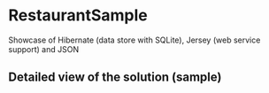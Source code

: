 # RestaurantSample
Showcase of Hibernate (data store with SQLite), Jersey (web service support) and JSON

## Detailed view of the solution (sample)

